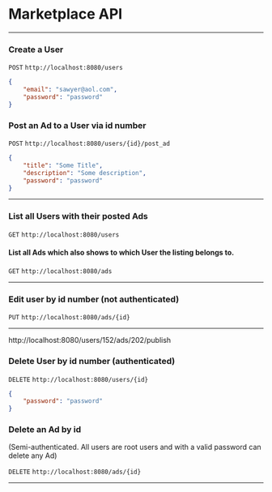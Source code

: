 # Marketplace API

--- 

### Create a User

`POST` `http://localhost:8080/users`
```JSON
{
    "email": "sawyer@aol.com",
    "password": "password"
}
```


### Post an Ad to a User via id number

`POST` `http://localhost:8080/users/{id}/post_ad`
```json
{
    "title": "Some Title",
    "description": "Some description",
    "password": "password"
}
```
---

### List all Users with their posted Ads

`GET` `http://localhost:8080/users`

#### List all Ads which also shows to which User the listing belongs to.

`GET` `http://localhost:8080/ads`

---



### Edit user by id number (not authenticated)

`PUT` `http://localhost:8080/ads/{id}`

---


http://localhost:8080/users/152/ads/202/publish

### Delete User by id number (authenticated)

`DELETE` `http://localhost:8080/users/{id}`

```json
{
    "password": "password"
}
```

### Delete an Ad by id 
(Semi-authenticated. All users are root users and with a valid password can delete any Ad)

`DELETE` `http://localhost:8080/ads/{id}`

---
